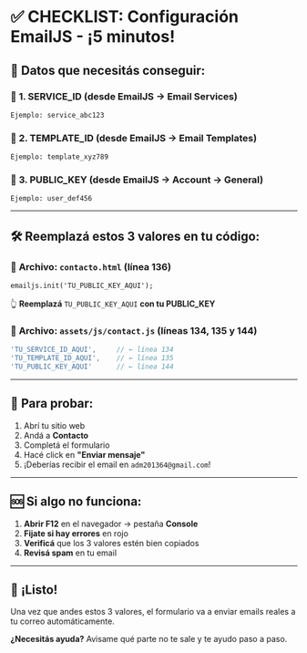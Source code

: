 # ✅ CHECKLIST: Configuración EmailJS - ¡5 minutos!

## 🎯 **Datos que necesitás conseguir:**

### 📧 **1. SERVICE_ID** (desde EmailJS → Email Services)
```
Ejemplo: service_abc123
```

### 📝 **2. TEMPLATE_ID** (desde EmailJS → Email Templates)  
```
Ejemplo: template_xyz789
```

### 🔑 **3. PUBLIC_KEY** (desde EmailJS → Account → General)
```
Ejemplo: user_def456
```

---

## 🛠️ **Reemplazá estos 3 valores en tu código:**

### 📄 **Archivo: `contacto.html` (línea 136)**
```html
emailjs.init('TU_PUBLIC_KEY_AQUI'); 
```
👆 **Reemplazá** `TU_PUBLIC_KEY_AQUI` **con tu PUBLIC_KEY**

### 📄 **Archivo: `assets/js/contact.js` (líneas 134, 135 y 144)**
```javascript
'TU_SERVICE_ID_AQUI',     // ← línea 134
'TU_TEMPLATE_ID_AQUI',    // ← línea 135  
'TU_PUBLIC_KEY_AQUI'      // ← línea 144
```

---

## 🧪 **Para probar:**
1. Abrí tu sitio web
2. Andá a **Contacto** 
3. Completá el formulario
4. Hacé click en **"Enviar mensaje"**
5. ¡Deberías recibir el email en `adm201364@gmail.com`!

---

## 🆘 **Si algo no funciona:**
1. **Abrir F12** en el navegador → pestaña **Console**
2. **Fijate si hay errores** en rojo
3. **Verificá** que los 3 valores estén bien copiados
4. **Revisá spam** en tu email

---

## 🎉 **¡Listo!**
Una vez que andes estos 3 valores, el formulario va a enviar emails reales a tu correo automáticamente.

**¿Necesitás ayuda?** Avisame qué parte no te sale y te ayudo paso a paso.